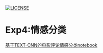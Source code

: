[![LICENSE](https://img.shields.io/badge/license-Anti%20996-blue.svg)](https://github.com/996icu/996.ICU/blob/master/LICENSE)
# Exp4:情感分类
[基于TEXT-CNN的电影评论情感分类notebook](https://github.com/dorianxiao/DLexp/blob/master/Exp4:%E6%83%85%E6%84%9F%E5%88%86%E7%B1%BB/Text_CNN.ipynb)

